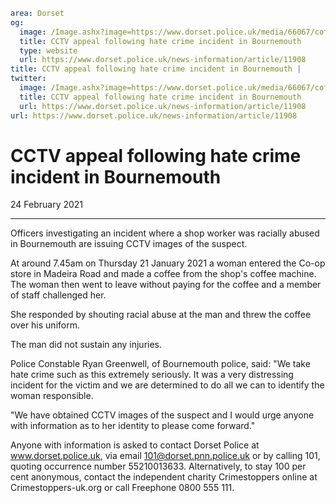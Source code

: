 ```yaml
area: Dorset
og:
  image: /Image.ashx?image=https://www.dorset.police.uk/media/66067/coffee-1-23-february-2021.jpg&amp;amp;width=150
  title: CCTV appeal following hate crime incident in Bournemouth
  type: website
  url: https://www.dorset.police.uk/news-information/article/11908
title: CCTV appeal following hate crime incident in Bournemouth |
twitter:
  image: /Image.ashx?image=https://www.dorset.police.uk/media/66067/coffee-1-23-february-2021.jpg&amp;amp;width=150
  title: CCTV appeal following hate crime incident in Bournemouth
  url: https://www.dorset.police.uk/news-information/article/11908
url: https://www.dorset.police.uk/news-information/article/11908
```

# CCTV appeal following hate crime incident in Bournemouth

24 February 2021

* * *

Officers investigating an incident where a shop worker was racially abused in Bournemouth are issuing CCTV images of the suspect.

At around 7.45am on Thursday 21 January 2021 a woman entered the Co-op store in Madeira Road and made a coffee from the shop's coffee machine. The woman then went to leave without paying for the coffee and a member of staff challenged her.

She responded by shouting racial abuse at the man and threw the coffee over his uniform.

The man did not sustain any injuries.

Police Constable Ryan Greenwell, of Bournemouth police, said: "We take hate crime such as this extremely seriously. It was a very distressing incident for the victim and we are determined to do all we can to identify the woman responsible.

"We have obtained CCTV images of the suspect and I would urge anyone with information as to her identity to please come forward."

Anyone with information is asked to contact Dorset Police at www.dorset.police.uk, via email 101@dorset.pnn.police.uk or by calling 101, quoting occurrence number 55210013633. Alternatively, to stay 100 per cent anonymous, contact the independent charity Crimestoppers online at Crimestoppers-uk.org or call Freephone 0800 555 111.
